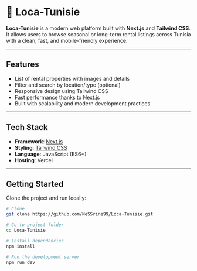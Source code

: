 # 🏡 Loca-Tunisie

**Loca-Tunisie** is a modern web platform built with **Next.js** and **Tailwind CSS**.  
It allows users to browse seasonal or long-term rental listings across Tunisia with a clean, fast, and mobile-friendly experience.

---

##  Features

-  List of rental properties with images and details  
-  Filter and search by location/type (optional)  
-  Responsive design using Tailwind CSS  
-  Fast performance thanks to Next.js  
-  Built with scalability and modern development practices

---

##  Tech Stack

- **Framework**: [Next.js](https://nextjs.org/)
- **Styling**: [Tailwind CSS](https://tailwindcss.com/)
- **Language**: JavaScript (ES6+)
- **Hosting**: Vercel 

---

##  Getting Started

Clone the project and run locally:

```bash
# Clone
git clone https://github.com/NeSSrine99/Loca-Tunisie.git

# Go to project folder
cd Loca-Tunisie

# Install dependencies
npm install

# Run the development server
npm run dev
